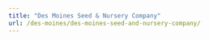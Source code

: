 ```yaml
---
title: "Des Moines Seed & Nursery Company"
url: /des-moines/des-moines-seed-and-nursery-company/
---
```

